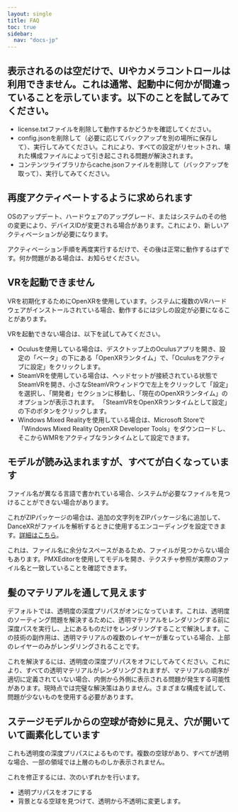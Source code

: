 ```yaml
---
layout: single
title: FAQ
toc: true
sidebar:
  nav: "docs-jp"
---
```


## 表示されるのは空だけで、UIやカメラコントロールは利用できません。これは通常、起動中に何かが間違っていることを示しています。以下のことを試してみてください。
* license.txtファイルを削除して動作するかどうかを確認してください。
* config.jsonを削除して（必要に応じてバックアップを別の場所に保存して）、実行してみてください。これにより、すべての設定がリセットされ、壊れた構成ファイルによって引き起こされる問題が解決されます。
* コンテンツライブラリからcache.jsonファイルを削除して（バックアップを取って）、実行してみてください。

## 再度アクティベートするように求められます
OSのアップデート、ハードウェアのアップグレード、またはシステムのその他の変更により、デバイスIDが変更される場合があります。これにより、新しいアクティベーションが必要になります。

アクティベーション手順を再度実行するだけで、その後は正常に動作するはずです。何か問題がある場合は、お知らせください。

## VRを起動できません
VRを初期化するためにOpenXRを使用しています。システムに複数のVRハードウェアがインストールされている場合、動作するには少しの設定が必要になることがあります。

VRを起動できない場合は、以下を試してみてください。
* Oculusを使用している場合は、デスクトップ上のOculusアプリを開き、設定の「ベータ」の下にある「OpenXRランタイム」で、「Oculusをアクティブに設定」をクリックします。
* SteamVRを使用している場合は、ヘッドセットが接続されている状態でSteamVRを開き、小さなSteamVRウィンドウで左上をクリックして「設定」を選択し、「開発者」セクションに移動し、「現在のOpenXRランタイム」のオプションが表示されます。 「SteamVRをOpenXRランタイムとして設定」の下のボタンをクリックします。
* Windows Mixed Realityを使用している場合は、Microsoft Storeで「Windows Mixed Reality OpenXR Developer Tools」をダウンロードし、そこからWMRをアクティブなランタイムとして設定できます。

## モデルが読み込まれますが、すべてが白くなっています
ファイル名が異なる言語で書かれている場合、システムが必要なファイルを見つけることができない場合があります。

これがZIPパッケージの場合は、追加の文字列をZIPパッケージ名に追加して、DanceXRがファイルを解析するときに使用するエンコーディングを設定できます。[詳細はこちら](zip_format.md)。

これは、ファイル名に余分なスペースがあるため、ファイルが見つからない場合もあります。PMXEditorを使用してモデルを開き、テクスチャ参照が実際のファイル名と一致していることを確認できます。

## 髪のマテリアルを通して見えます
デフォルトでは、透明度の深度プリパスがオンになっています。これは、透明度のソーティング問題を解決するために、透明マテリアルをレンダリングする前に深度パスを実行し、上にあるものだけをレンダリングすることで解決します。この技術の副作用は、透明マテリアルの複数のレイヤーが重なっている場合、上部のレイヤーのみがレンダリングされることです。

これを解決するには、透明度の深度プリパスをオフにしてみてください。これにより、すべての透明マテリアルがレンダリングされますが、マテリアルの順序が適切に定義されていない場合、内側から外側に表示される問題が発生する可能性があります。現時点では完璧な解決策はありません。さまざまな構成を試して、問題が少ないものを使用する必要があります。

## ステージモデルからの空球が奇妙に見え、穴が開いていて画素化しています
これも透明度の深度プリパスによるものです。複数の空球があり、すべてが透明な場合、一部の領域では上層のものしか表示されません。

これを修正するには、次のいずれかを行います。
* 透明プリパスをオフにする
* 背景となる空球を見つけて、透明から不透明に変更します。